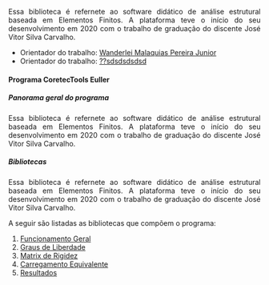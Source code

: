 <p style='text-align: justify;'>Essa biblioteca é refernete ao software didático de análise estrutural baseada em Elementos Finitos. A plataforma teve o início do seu desenvolvimento em 2020 com o trabalho de graduação do discente José Vitor Silva Carvalho.</p>
  
- Orientador do trabalho:  [Wanderlei Malaquias Pereira Junior](http://lattes.cnpq.br/2268506213083114)
- Orientador do trabalho:  [??sdsdsdsdsd](http://lattes.cnpq.br/2268506213083114)

#### Programa CoretecTools Euller

##### Panorama geral do programa
<p style='text-align: justify;'>Essa biblioteca é refernete ao software didático de análise estrutural baseada em Elementos Finitos. A plataforma teve o início do seu desenvolvimento em 2020 com o trabalho de graduação do discente José Vitor Silva Carvalho.</p>

##### Bibliotecas
<p style='text-align: justify;'>Essa biblioteca é refernete ao software didático de análise estrutural baseada em Elementos Finitos. A plataforma teve o início do seu desenvolvimento em 2020 com o trabalho de graduação do discente José Vitor Silva Carvalho.</p>

A seguir são listadas as bibliotecas que compõem o programa:
1. [Funcionamento Geral](https://github.com/wmpjrufg/ANALISEMATRICIAL/blob/gh-pages/LIBRARY_WORKFLOW.html)
2. [Graus de Liberdade](https://github.com/wmpjrufg/ANALISEMATRICIAL/blob/gh-pages/LIBRARY_WORKFLOW.html)
3. [Matrix de Rigidez](https://wmpjrufg.github.io/ANALISEMATRICIAL/LIBRARY_MATRIX_ELEMENTS.html)
3. [Carregamento Equivalente](https://github.com/wmpjrufg/ANALISEMATRICIAL/blob/gh-pages/LIBRARY_WORKFLOW.html)
4. [Resultados](https://github.com/wmpjrufg/ANALISEMATRICIAL/blob/gh-pages/LIBRARY_WORKFLOW.html)
